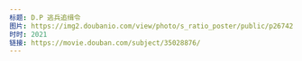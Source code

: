 ```yaml
---
标题: D.P 逃兵追缉令
图片: https://img2.doubanio.com/view/photo/s_ratio_poster/public/p2674251831.jpg
时时: 2021
链接: https://movie.douban.com/subject/35028876/
---
```

